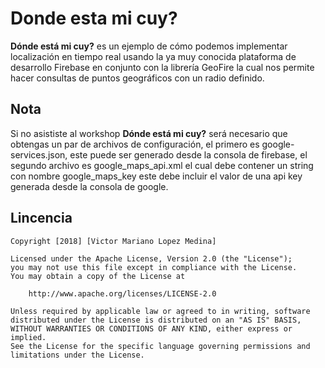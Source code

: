 # Donde esta mi cuy?

**Dónde está mi cuy?** es un ejemplo de cómo podemos implementar localización en tiempo real usando la ya muy conocida plataforma de desarrollo Firebase en conjunto con la librería GeoFire la cual nos permite hacer consultas de puntos geográficos con un radio definido.

## Nota

Si no asististe al workshop **Dónde está mi cuy?** será necesario que obtengas un par de archivos de configuración, el primero es google-services.json, este puede ser generado desde la consola de firebase, el segundo archivo es google_maps_api.xml el cual debe contener un string con nombre google_maps_key este debe incluir el valor de una api key generada desde la consola de google.

## Lincencia

    Copyright [2018] [Victor Mariano Lopez Medina]

    Licensed under the Apache License, Version 2.0 (the "License");
    you may not use this file except in compliance with the License.
    You may obtain a copy of the License at

        http://www.apache.org/licenses/LICENSE-2.0

    Unless required by applicable law or agreed to in writing, software
    distributed under the License is distributed on an "AS IS" BASIS,
    WITHOUT WARRANTIES OR CONDITIONS OF ANY KIND, either express or implied.
    See the License for the specific language governing permissions and
    limitations under the License.
    
    